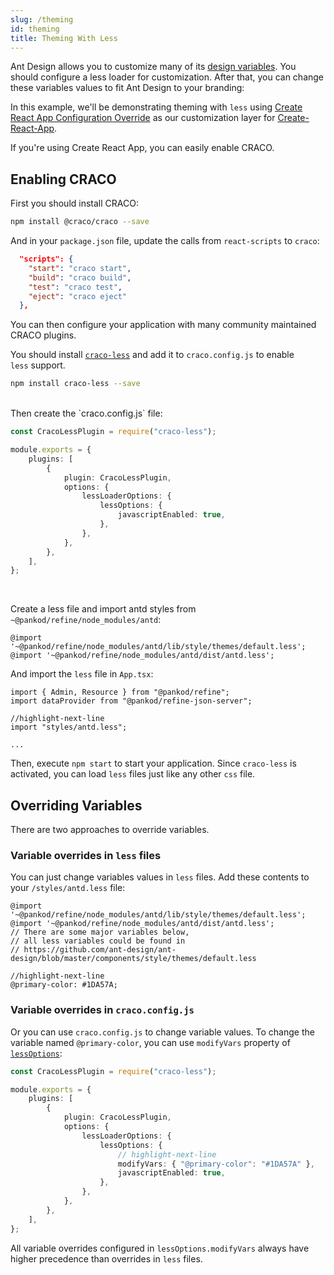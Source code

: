 ```yaml
---
slug: /theming
id: theming
title: Theming With Less
---
```


Ant Design allows you to customize many of its [design variables](https://github.com/ant-design/ant-design/blob/master/components/style/themes/default.less). You should configure a less loader for customization. After that, you can change these variables values to fit Ant Design to your branding:

In this example, we'll be demonstrating theming with `less` using [Create React App Configuration Override](https://github.com/gsoft-inc/craco) as our customization layer for [Create-React-App](https://github.com/facebook/create-react-app).

If you're using Create React App, you can easily enable CRACO.

## Enabling CRACO

First you should install CRACO:

```bash
npm install @craco/craco --save
```

And in your `package.json` file, update the calls from `react-scripts` to `craco`:

```json title="package.json"
  "scripts": {
    "start": "craco start",
    "build": "craco build",
    "test": "craco test",
    "eject": "craco eject"
  },
```

You can then configure your application with many community maintained CRACO plugins.

You should install [`craco-less`](https://github.com/DocSpring/craco-less) and add it to `craco.config.js` to enable `less` support. 

```bash
npm install craco-less --save
```
<br />
Then create the `craco.config.js` file: 

```ts title="craco.config.js"
const CracoLessPlugin = require("craco-less");

module.exports = {
    plugins: [
        {
            plugin: CracoLessPlugin,
            options: {
                lessLoaderOptions: {
                    lessOptions: {
                        javascriptEnabled: true,
                    },
                },
            },
        },
    ],
};
```

<br />

Create a less file and import antd styles from `~@pankod/refine/node_modules/antd`:

```less title="/styles/antd.less"
@import '~@pankod/refine/node_modules/antd/lib/style/themes/default.less';
@import '~@pankod/refine/node_modules/antd/dist/antd.less';
```

And import the `less` file in `App.tsx`:

```tsx title="App.tsx"
import { Admin, Resource } from "@pankod/refine";
import dataProvider from "@pankod/refine-json-server";

//highlight-next-line
import "styles/antd.less";

...
```

Then, execute `npm start` to start your application. Since `craco-less` is activated, you can load `less` files just like any other `css` file.

## Overriding Variables

There are two approaches to override variables.

### Variable overrides in `less` files

You can just change variables values in `less` files. Add these contents to your `/styles/antd.less` file:

```less title="/styles/antd.less"
@import '~@pankod/refine/node_modules/antd/lib/style/themes/default.less';
@import '~@pankod/refine/node_modules/antd/dist/antd.less';
// There are some major variables below, 
// all less variables could be found in 
// https://github.com/ant-design/ant-design/blob/master/components/style/themes/default.less

//highlight-next-line
@primary-color: #1DA57A;
```

### Variable overrides in `craco.config.js`

Or you can use `craco.config.js` to change variable values. To change the variable named `@primary-color`, you can use `modifyVars` property of [`lessOptions`](https://github.com/DocSpring/craco-less#configuration):

```ts title="craco.config.js"
const CracoLessPlugin = require("craco-less");

module.exports = {
    plugins: [
        {
            plugin: CracoLessPlugin,
            options: {
                lessLoaderOptions: {
                    lessOptions: {
                        // highlight-next-line
                        modifyVars: { "@primary-color": "#1DA57A" },
                        javascriptEnabled: true,
                    },
                },
            },
        },
    ],
};
```

All variable overrides configured in `lessOptions.modifyVars` always have higher precedence than overrides in `less` files.
